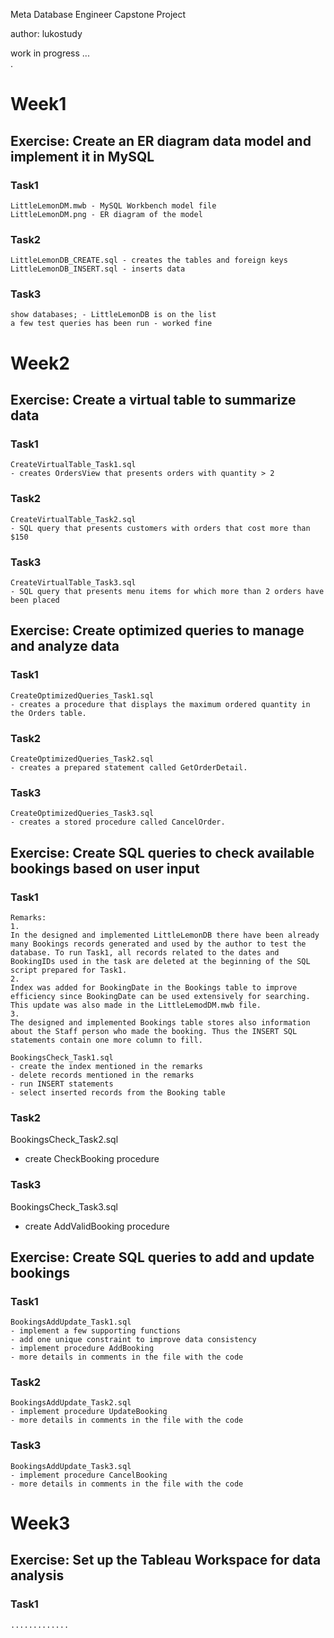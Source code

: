 Meta Database Engineer
Capstone Project

author: lukostudy

work in progress ...  
.

# Week1
## Exercise: Create an ER diagram data model and implement it in MySQL 

### Task1  
```
LittleLemonDM.mwb - MySQL Workbench model file  
LittleLemonDM.png - ER diagram of the model  
```

### Task2  
```
LittleLemonDB_CREATE.sql - creates the tables and foreign keys  
LittleLemonDB_INSERT.sql - inserts data  
```

### Task3
```
show databases; - LittleLemonDB is on the list  
a few test queries has been run - worked fine  
```

# Week2
## Exercise: Create a virtual table to summarize data
### Task1
```
CreateVirtualTable_Task1.sql
- creates OrdersView that presents orders with quantity > 2
```
### Task2
```
CreateVirtualTable_Task2.sql  
- SQL query that presents customers with orders that cost more than $150
```
### Task3
```
CreateVirtualTable_Task3.sql
- SQL query that presents menu items for which more than 2 orders have been placed
```
## Exercise: Create optimized queries to manage and analyze data
### Task1
```
CreateOptimizedQueries_Task1.sql
- creates a procedure that displays the maximum ordered quantity in the Orders table. 
```
### Task2
```
CreateOptimizedQueries_Task2.sql
- creates a prepared statement called GetOrderDetail.
```
### Task3
```
CreateOptimizedQueries_Task3.sql
- creates a stored procedure called CancelOrder.
```
## Exercise: Create SQL queries to check available bookings based on user input
### Task1
```
Remarks:
1.
In the designed and implemented LittleLemonDB there have been already many Bookings records generated and used by the author to test the database. To run Task1, all records related to the dates and BookingIDs used in the task are deleted at the beginning of the SQL script prepared for Task1.
2.
Index was added for BookingDate in the Bookings table to improve efficiency since BookingDate can be used extensively for searching. This update was also made in the LittleLemodDM.mwb file. 
3.
The designed and implemented Bookings table stores also information about the Staff person who made the booking. Thus the INSERT SQL statements contain one more column to fill.

BookingsCheck_Task1.sql
- create the index mentioned in the remarks
- delete records mentioned in the remarks
- run INSERT statements
- select inserted records from the Booking table
```
### Task2
BookingsCheck_Task2.sql
- create CheckBooking procedure

### Task3
BookingsCheck_Task3.sql
- create AddValidBooking procedure

## Exercise: Create SQL queries to add and update bookings
### Task1
```
BookingsAddUpdate_Task1.sql
- implement a few supporting functions
- add one unique constraint to improve data consistency
- implement procedure AddBooking
- more details in comments in the file with the code
```
### Task2
```
BookingsAddUpdate_Task2.sql
- implement procedure UpdateBooking
- more details in comments in the file with the code
```
### Task3
```
BookingsAddUpdate_Task3.sql
- implement procedure CancelBooking
- more details in comments in the file with the code
```

# Week3
## Exercise: Set up the Tableau Workspace for data analysis
### Task1
```
.............
```


